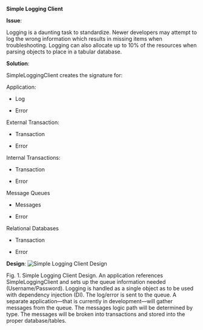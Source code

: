 **Simple Logging Client**

**Issue**:

Logging is a daunting task to standardize. Newer developers may attempt to log
the wrong information which results in missing items when troubleshooting.
Logging can also allocate up to 10% of the resources when parsing objects to
place in a tabular database.

**Solution**:

SimpleLoggingClient creates the signature for:

Application:

-   Log

-   Error

External Transaction:

-   Transaction

-   Error

Internal Transactions:

-   Transaction

-   Error

Message Queues

-   Messages

-   Error

Relational Databases

-   Transaction

-   Error

**Design**:
![Simple Logging Client Design](https://cgufeg.ch.files.1drv.com/y4p6LF_6usnddLDJ8y-STbBSJ-aCcd4TXWu7P9HF0bZt6J4xr4JiNlJkmtiyIYuxrUBQ307h3_gLgU1fWb_YFFLpTqBKEVxZqU_CPCedoudhnKTTw81dUtDgfGVaek5xgY2xrvKIj8RAw5ItL9iRCYCntMqijYmCy_ngYKTJR1lMkojOR7rVQIJzPpr5oS4oaREh95-asab30DylI9VlMTn4g/SimpleLoggingClient.gif?psid=1)

Fig. 1. Simple Logging Client Design. An application references
SimpleLoggingClient and sets up the queue information needed
(Username/Password). Logging is handled as a single object as to be used with
dependency injection (DI). The log/error is sent to the queue. A separate
application—that is currently in development—will gather messages from the
queue. The messages logic path will be determined by type. The messages will be
broken into transactions and stored into the proper database/tables.

